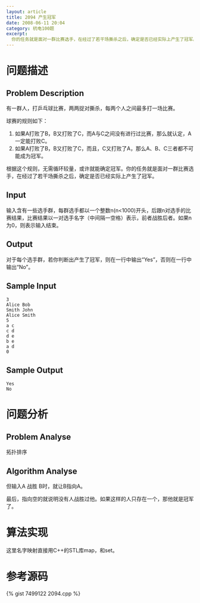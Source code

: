 ```yaml
---
layout: article
title: 2094 产生冠军
date: 2008-06-11 20:04
category: 杭电100题
excerpt:
  你的任务就是面对一群比赛选手，在经过了若干场撕杀之后，确定是否已经实际上产生了冠军。
---
```

# 问题描述

## Problem Description

有一群人，打乒乓球比赛，两两捉对撕杀，每两个人之间最多打一场比赛。

球赛的规则如下：

1. 如果A打败了B，B又打败了C，而A与C之间没有进行过比赛，那么就认定，A一定能打败C。
1. 如果A打败了B，B又打败了C，而且，C又打败了A，那么A、B、C三者都不可能成为冠军。

根据这个规则，无需循环较量，或许就能确定冠军。你的任务就是面对一群比赛选手，在经过了若干场撕杀之后，确定是否已经实际上产生了冠军。

## Input

输入含有一些选手群，每群选手都以一个整数n(n<1000)开头，后跟n对选手的比赛结果，比赛结果以一对选手名字（中间隔一空格）表示，前者战胜后者。如果n为0，则表示输入结束。

## Output

对于每个选手群，若你判断出产生了冠军，则在一行中输出“Yes”，否则在一行中输出“No”。

## Sample Input

    3
    Alice Bob
    Smith John
    Alice Smith
    5
    a c
    c d
    d e
    b e
    a d
    0

## Sample Output

    Yes
    No

# 问题分析

## Problem Analyse

拓扑排序

## Algorithm Analyse

但输入A 战胜 B时，就让B指向A。

最后，指向空的就说明没有人战胜过他。如果这样的人只存在一个，那他就是冠军了。

# 算法实现

这里名字映射直接用C++的STL库map，和set。

# 参考源码

{% gist 7499122 2094.cpp %}
